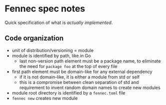 # Fennec spec notes

Quick specification of what is *actually implemented*.

## Code organization

- unit of distribution/versioning = module
- module is identified by path, like in Go
  - last non-version path element must be a package name,
    to eliminate the need for `package foo` at the top of every file
- first path element must be domain-like for any external dependency
  - if it is not domain-like, it is either a module from std or self
  - this is a compromise between clean separation of std
    and requirement to invent random domain names to create new modules
- module root directory is identified by a `fennec.toml` file
- `fennec new` creates new module
